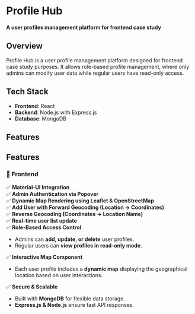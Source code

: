 # **Profile Hub**  
**A user profiles management platform for frontend case study**  

## **Overview**  
Profile Hub is a user profile management platform designed for frontend case study purposes. It allows role-based profile management, where only admins can modify user data while regular users have read-only access.  

## **Tech Stack**  
- **Frontend**: React  
- **Backend**: Node.js with Express.js  
- **Database**: MongoDB  

## **Features**  

## **Features**
### 🚀 **Frontend**
✅ **Material-UI Integration**  
✅ **Admin Authentication via Popover**  
✅ **Dynamic Map Rendering using Leaflet & OpenStreetMap**  
✅ **Add User with Forward Geocoding (Location → Coordinates)**  
✅ **Reverse Geocoding (Coordinates → Location Name)**  
✅ **Real-time user list update**  
✅ **Role-Based Access Control**  
- Admins can **add, update, or delete** user profiles.  
- Regular users can **view profiles in read-only mode**.  

✅ **Interactive Map Component**  
- Each user profile includes a **dynamic map** displaying the geographical location based on user interactions.  

✅ **Secure & Scalable**  
- Built with **MongoDB** for flexible data storage.  
- **Express.js & Node.js** ensure fast API responses.  


